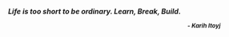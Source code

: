 <p align="center">
  <i><b>Life is too short to be ordinary. Learn, Break, Build.</b></i>
</p>
<p align="right">
  <sub><i><b>- Karih Itoyj</b></i></sub>
</p>
